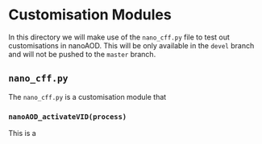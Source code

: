 # Customisation Modules

In this directory we will make use of the `nano_cff.py` file to test out customisations in nanoAOD. This will be only available in the `devel` branch and will not be pushed to the `master` branch.

## `nano_cff.py`

The `nano_cff.py` is a customisation module that 

### `nanoAOD_activateVID(process)`
This is a  
